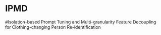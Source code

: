 # IPMD
#Isolation-based Prompt Tuning and Multi-granularity Feature Decoupling for Clothing-changing Person Re-identification
